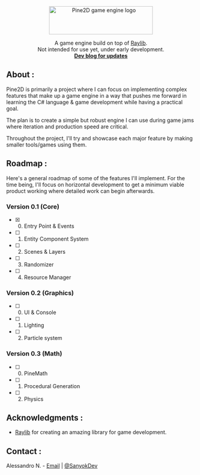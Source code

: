 <!-- Logo & description -->
<div align="center">
  <a href="https://github.com/SanyokDev/Pine2D-Engine">
    <img src="Assets/logo.png" alt="Pine2D game engine logo" width="276" height="75">
  </a>

  <p align="center">
    A game engine build on top of <a href="https://github.com/raysan5/raylib">Raylib</a>.
    <br/>
    Not intended for use yet, under early development.
    <br/>
    <a href="https://blog.sanyok.dev/tags/pine2d"><strong>Dev blog for updates</strong></a>
  </p>
</div>

<!-- About -->
## About :
Pine2D is primarily a project where I can focus on implementing complex features that make up a game engine in a way that pushes me forward in learning the C# language & game development while having a practical goal.

The plan is to create a simple but robust engine I can use during game jams where iteration and production speed are critical.
 
Throughout the project, I'll try and showcase each major feature by making smaller tools/games using them.

<!-- Roadmap -->
## Roadmap :
Here's a general roadmap of some of the features I'll implement. For the time being, I'll focus on horizontal development to get a minimum viable product working where detailed work can begin afterwards.

### Version 0.1 (Core)
- [X] 0. Entry Point & Events
- [ ] 1. Entity Component System
- [ ] 2. Scenes & Layers
- [ ] 3. Randomizer
- [ ] 4. Resource Manager

### Version 0.2 (Graphics)
- [ ] 0. UI & Console
- [ ] 1. Lighting
- [ ] 2. Particle system

### Version 0.3 (Math)
- [ ] 0. PineMath
- [ ] 1. Procedural Generation
- [ ] 2. Physics

<!-- Acknowledgments  -->
## Acknowledgments :
- [Raylib](https://github.com/raysan5/raylib) for creating an amazing library for game development.

<!-- Contact -->
## Contact :
Alessandro N. - [Email](mailto:alessandronikolaev.business@gmail.com) | [@SanyokDev](https://twitter.com/SanyokDev)
